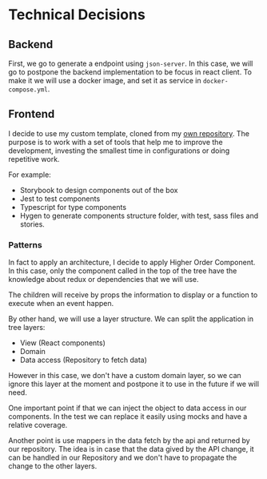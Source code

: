 # Technical Decisions

## Backend
First, we go to generate a endpoint using `json-server`. In this case, we will go to postpone the backend implementation 
to be focus in react client. To make it we will use a docker image, and set it as service in `docker-compose.yml`.

## Frontend
I decide to use my custom template, cloned from my [own repository](https://github.com/adrian-afergon/react-boilerplate).
The purpose is to work with a set of tools that help me to improve the development, investing the smallest time in 
configurations or doing repetitive work.

For example:
- Storybook to design components out of the box
- Jest to test components
- Typescript for type components 
- Hygen to generate components structure folder, with test, sass files and stories. 

### Patterns

In fact to apply an architecture, I decide to apply Higher Order Component. In this case, only the
component called in the top of the tree have the knowledge about redux or dependencies that we will use.

The children will receive by props the information to display or a function to execute when an event happen.

By other hand, we will use a layer structure. We can split the application in tree layers:
- View (React components)
- Domain
- Data access (Repository to fetch data)

However in this case, we don't have a custom domain layer, so we can ignore this layer at the moment and 
postpone it to use in the future if we will need.

One important point if that we can inject the object to data access in our components. In the test we can replace 
it easily using mocks and have a relative coverage.

Another point is use mappers in the data fetch by the api and returned by our repository. The idea is in case that the 
data gived by the API change, it can be handled in our Repository and we don't have to propagate the change to the other 
layers.
